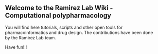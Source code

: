 ## Welcome to the Ramirez Lab Wiki - Computational polypharmacology

You will find here tutorials, scripts and other open tools for pharmacoinformatics and drug design. The contributions have been done by the Ramirez Lab team.

Have fun!!!
